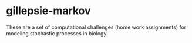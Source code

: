# gillepsie-markov
These are a set of computational challenges (home work assignments) for modeling stochastic processes in biology.
